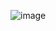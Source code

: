 ![image](https://user-images.githubusercontent.com/51156057/228684518-6c784fdd-c6ca-450b-81cb-eefbcd967bb8.png)
